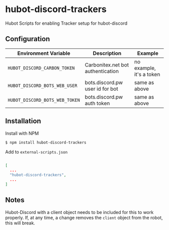 # hubot-discord-trackers
Hubot Scripts for enabling Tracker setup for hubot-discord


## Configuration

Environment Variable | Description | Example
--- | --- | ---
`HUBOT_DISCORD_CARBON_TOKEN` | Carbonitex.net bot authentication | no example, it's a token
`HUBOT_DISCORD_BOTS_WEB_USER` |  bots.discord.pw user id for bot | same as above
`HUBOT_DISCORD_BOTS_WEB_TOKEN` |  bots.discord.pw auth token | same as above

## Installation

Install with NPM

```sh
$ npm install hubot-discord-trackers
```

Add to `external-scripts.json`

```json

[
  ...
  "hubot-discord-trackers",
  ...
]
```


## Notes

Hubot-Discord with a client object needs to be included for this to work properly. If, at any time, a change removes the `client` object from the robot, this will break.

